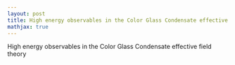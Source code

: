 ```yaml
---
layout: post
title: High energy observables in the Color Glass Condensate effective field theory
mathjax: true
---
```


High energy observables in the Color Glass Condensate effective field theory
